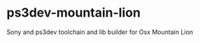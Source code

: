 ps3dev-mountain-lion
====================

Sony and ps3dev toolchain and lib builder for Osx Mountain Lion